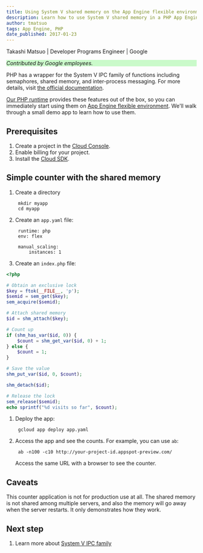 ```yaml
---
title: Using System V shared memory on the App Engine flexible environment PHP runtime
description: Learn how to use System V shared memory in a PHP App Engine flexible environment app.
author: tmatsuo
tags: App Engine, PHP
date_published: 2017-01-23
---
```


Takashi Matsuo | Developer Programs Engineer | Google

<p style="background-color:#CAFACA;"><i>Contributed by Google employees.</i></p>

PHP has a wrapper for the System V IPC family of functions including
semaphores, shared memory, and inter-process messaging. For more
details, visit
[the official documentation](http://php.net/manual/en/intro.sem.php).

[Our PHP runtime](https://github.com/googlecloudplatform/php-docker)
provides these features out of the box, so you can immediately start
using them on [App Engine flexible environment](https://cloud.google.com/appengine/docs/flexible/).
We'll walk through a small demo app to learn how to use them.

## Prerequisites

1. Create a project in the [Cloud Console](https://console.cloud.google.com/).
1. Enable billing for your project.
1. Install the [Cloud SDK](https://cloud.google.com/sdk/).

## Simple counter with the shared memory

1. Create a directory

        mkdir myapp
        cd myapp

1. Create an `app.yaml` file:

        runtime: php
        env: flex

        manual_scaling:
            instances: 1

1. Create an `index.php` file:

```php
<?php

# Obtain an exclusive lock
$key = ftok(__FILE__, 'p');
$semid = sem_get($key);
sem_acquire($semid);

# Attach shared memory
$id = shm_attach($key);

# Count up
if (shm_has_var($id, 0)) {
    $count = shm_get_var($id, 0) + 1;
} else {
    $count = 1;
}

# Save the value
shm_put_var($id, 0, $count);

shm_detach($id);

# Release the lock
sem_release($semid);
echo sprintf("%d visits so far", $count);
```

1. Deploy the app:

        gcloud app deploy app.yaml

1. Access the app and see the counts. For example, you can use `ab`:

        ab -n100 -c10 http://your-project-id.appspot-preview.com/

   Access the same URL with a browser to see the counter.

## Caveats

This counter application is not for production use at all. The shared
memory is not shared among multiple servers, and also the memory will
go away when the server restarts. It only demonstrates how they work.

## Next step

1. Learn more about [System V IPC family](http://php.net/manual/en/intro.sem.php)
